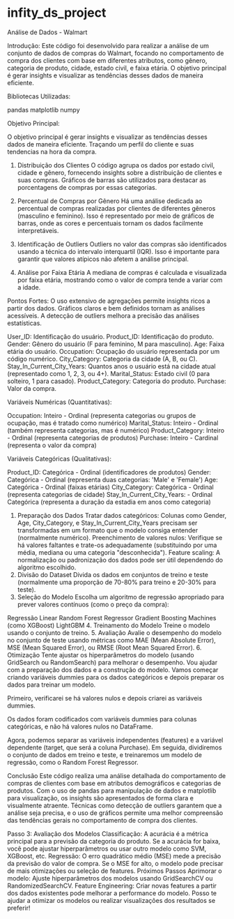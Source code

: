 # infity_ds_project

Análise de Dados - Walmart

Introdução:
Este código foi desenvolvido para realizar a análise de um conjunto de dados de compras do Walmart, focando no comportamento de compra dos clientes com base em diferentes atributos, como gênero, categoria de produto, cidade, estado civil, e faixa etária. O objetivo principal é gerar insights e visualizar as tendências desses dados de maneira eficiente.

Bibliotecas Utilizadas:

pandas 
matplotlib 
numpy 

Objetivo Principal:

O objetivo principal é gerar insights e visualizar as tendências desses dados de maneira eficiente. Traçando um perfil do cliente e suas tendencias na hora da compra.

1. Distribuição dos Clientes
O código agrupa os dados por estado civil, cidade e gênero, fornecendo insights sobre a distribuição de clientes e suas compras. Gráficos de barras são utilizados para destacar as porcentagens de compras por essas categorias.

2. Percentual de Compras por Gênero
Há uma análise dedicada ao percentual de compras realizadas por clientes de diferentes gêneros (masculino e feminino). Isso é representado por meio de gráficos de barras, onde as cores e percentuais tornam os dados facilmente interpretáveis.

3. Identificação de Outliers
Outliers no valor das compras são identificados usando a técnica do intervalo interquartil (IQR). Isso é importante para garantir que valores atípicos não afetem a análise principal.

4. Análise por Faixa Etária
A mediana de compras é calculada e visualizada por faixa etária, mostrando como o valor de compra tende a variar com a idade.

Pontos Fortes:
O uso extensivo de agregações permite insights ricos a partir dos dados.
Gráficos claros e bem definidos tornam as análises acessíveis.
A detecção de outliers melhora a precisão das análises estatísticas.


User_ID: Identificação do usuário.
Product_ID: Identificação do produto.
Gender: Gênero do usuário (F para feminino, M para masculino).
Age: Faixa etária do usuário.
Occupation: Ocupação do usuário representada por um código numérico.
City_Category: Categoria da cidade (A, B, ou C).
Stay_In_Current_City_Years: Quantos anos o usuário está na cidade atual (representado como 1, 2, 3, ou 4+).
Marital_Status: Estado civil (0 para solteiro, 1 para casado).
Product_Category: Categoria do produto.
Purchase: Valor da compra.


Variáveis Numéricas (Quantitativas):

Occupation:  Inteiro - Ordinal (representa categorias ou grupos de ocupação, mas é tratado como numérico) 
Marital_Status: Inteiro  - Ordinal  (também representa categorias, mas é numérico) 
Product_Category: Inteiro  - Ordinal (representa categorias de produtos)
Purchase: Inteiro - Cardinal (representa o valor da compra)

Variáveis Categóricas (Qualitativas):

Product_ID: Categórica - Ordinal (identificadores de produtos)
Gender: Categórica - Ordinal (representa duas categorias: 'Male' e 'Female')
Age: Categórica - Ordinal (faixas etárias)
City_Category: Categórica - Ordinal  (representa categorias de cidade)
Stay_In_Current_City_Years: - Ordinal Categórica (representa a duração da estadia em anos como categoria)

1. Preparação dos Dados
Tratar dados categóricos: Colunas como Gender, Age, City_Category, e Stay_In_Current_City_Years precisam ser transformadas em um formato que o modelo consiga entender (normalmente numérico).
Preenchimento de valores nulos: Verifique se há valores faltantes e trate-os adequadamente (substituindo por uma média, mediana ou uma categoria "desconhecida").
Feature scaling: A normalização ou padronização dos dados pode ser útil dependendo do algoritmo escolhido.
2. Divisão do Dataset
Divida os dados em conjuntos de treino e teste (normalmente uma proporção de 70-80% para treino e 20-30% para teste).
3. Seleção do Modelo
Escolha um algoritmo de regressão apropriado para prever valores contínuos (como o preço da compra):

Regressão Linear
Random Forest Regressor
Gradient Boosting Machines (como XGBoost)
LightGBM
4. Treinamento do Modelo
Treine o modelo usando o conjunto de treino.
5. Avaliação
Avalie o desempenho do modelo no conjunto de teste usando métricas como MAE (Mean Absolute Error), MSE (Mean Squared Error), ou RMSE (Root Mean Squared Error).
6. Otimização
Tente ajustar os hiperparâmetros do modelo (usando GridSearch ou RandomSearch) para melhorar o desempenho.
Vou ajudar com a preparação dos dados e a construção do modelo. Vamos começar criando variáveis dummies para os dados categóricos e depois preparar os dados para treinar um modelo.

Primeiro, verificarei se há valores nulos e depois criarei as variáveis dummies.

Os dados foram codificados com variáveis dummies para colunas categóricas, e não há valores nulos no DataFrame.

Agora, podemos separar as variáveis independentes (features) e a variável dependente (target, que será a coluna Purchase). Em seguida, dividiremos o conjunto de dados em treino e teste, e treinaremos um modelo de regressão, como o Random Forest Regressor.


Conclusão
Este código realiza uma análise detalhada do comportamento de compras de clientes com base em atributos demográficos e categorias de produtos. Com o uso de pandas para manipulação de dados e matplotlib para visualização, os insights são apresentados de forma clara e visualmente atraente. Técnicas como detecção de outliers garantem que a análise seja precisa, e o uso de gráficos permite uma melhor compreensão das tendências gerais no comportamento de compra dos clientes.


Passo 3: Avaliação dos Modelos
Classificação: A acurácia é a métrica principal para a previsão da categoria do produto. Se a acurácia for baixa, você pode ajustar hiperparâmetros ou usar outro modelo como SVM, XGBoost, etc.
Regressão: O erro quadrático médio (MSE) mede a precisão da previsão do valor de compra. Se o MSE for alto, o modelo pode precisar de mais otimizações ou seleção de features.
Próximos Passos
Aprimorar o modelo: Ajuste hiperparâmetros dos modelos usando GridSearchCV ou RandomizedSearchCV.
Feature Engineering: Criar novas features a partir dos dados existentes pode melhorar a performance do modelo.
Posso te ajudar a otimizar os modelos ou realizar visualizações dos resultados se preferir!